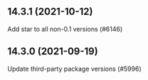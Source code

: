 ## 14.3.1 (2021-10-12)

Add star to all non-0.1 versions (#6146)

## 14.3.0 (2021-09-19)

Update third-party package versions (#5996)

